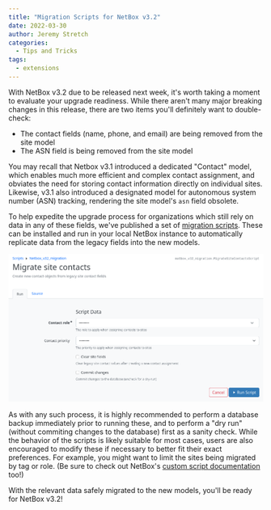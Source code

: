 ```yaml
---
title: "Migration Scripts for NetBox v3.2"
date: 2022-03-30
author: Jeremy Stretch
categories:
  - Tips and Tricks
tags:
  - extensions
---
```

With NetBox v3.2 due to be released next week, it's worth taking a moment to evaluate your upgrade readiness. While there aren't many major breaking changes in this release, there are two items you'll definitely want to double-check:

* The contact fields (name, phone, and email) are being removed from the site model
* The ASN field is being removed from the site model

You may recall that Netbox v3.1 introduced a dedicated "Contact" model, which enables much more efficient and complex contact assignment, and obviates the need for storing contact information directly on individual sites. Likewise, v3.1 also introduced a designated model for autonomous system number (ASN) tracking, rendering the site model's `asn` field obsolete.

To help expedite the upgrade process for organizations which still rely on data in any of these fields, we've published a set of [migration scripts](https://github.com/netbox-community/migration-scripts). These can be installed and run in your local NetBox instance to automatically replicate data from the legacy fields into the new models.

![Contact migration script in the NetBox UI](/assets/images/posts/netbox32-contact-migration.png)

As with any such process, it is highly recommended to perform a database backup immediately prior to running these, and to perform a "dry run" (without commiting changes to the database) first as a sanity check. While the behavior of the scripts is likely suitable for most cases, users are also encouraged to modify these if necessary to better fit their exact preferences. For example, you might want to limit the sites being migrated by tag or role. (Be sure to check out NetBox's [custom script documentation](https://netbox.readthedocs.io/en/stable/customization/custom-scripts/) too!)

With the relevant data safely migrated to the new models, you'll be ready for NetBox v3.2!

